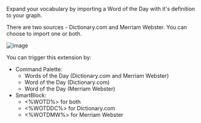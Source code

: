 Expand your vocabulary by importing a Word of the Day with it's definition to your graph.

There are two sources - Dictionary.com and Merriam Webster. You can choose to import one or both.

![image](https://user-images.githubusercontent.com/6857790/208787933-8416a3d6-5368-4257-a1e1-e5b8087847c8.png)

You can trigger this extension by:
- Command Palette:
  - Words of the Day (Dictionary.com and Merriam Webster)
  - Word of the Day (Dictionary.com)
  - Word of the Day (Merriam Webster)
- SmartBlock:
  - <%WOTD%> for both
  - <%WOTDDC%> for Dictionary.com
  - <%WOTDMW%> for Merriam Webster
